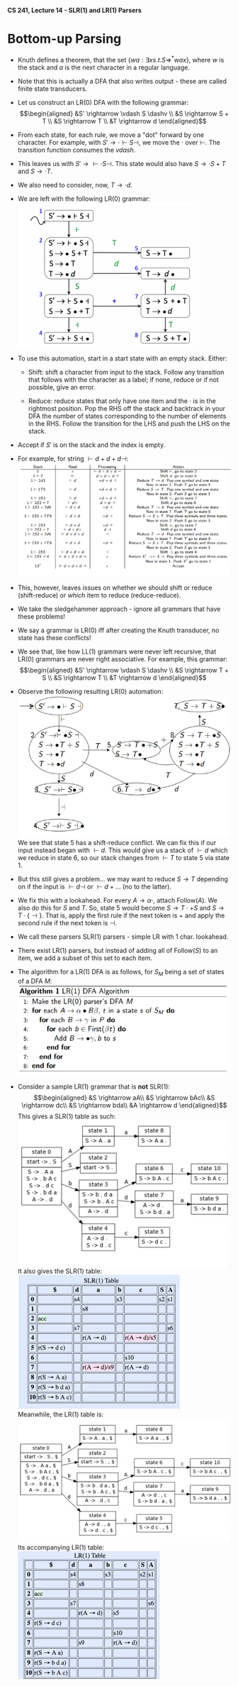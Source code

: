 **CS 241, Lecture 14 - SLR(1) and LR(1) Parsers**

Bottom-up Parsing
=================

-   Knuth defines a theorem, that the set
    $\{wa: \exists x s.t. S \Rightarrow^* wax\}$, where $w$ is the stack
    and $a$ is the next character in a regular language.

-   Note that this is actually a DFA that also writes output - these are
    called finite state transducers.

-   Let us construct an LR(0) DFA with the following grammar:
    $$\begin{aligned}
                &S' \rightarrow \vdash S \dashv \\
                &S \rightarrow S + T \\
                &S \rightarrow T \\
                &T \rightarrow d
            \end{aligned}$$

-   From each state, for each rule, we move a "dot" forward by one
    character. For example, with $S' \rightarrow \cdot \vdash S \dashv$,
    we move the $\cdot$ over $\vdash$. The transition function consumes
    the $vdash$.

-   This leaves us with $S' \rightarrow \vdash \cdot S \dashv$. This
    state would also have $S \rightarrow \cdot S + T$ and
    $S \rightarrow \cdot T$.

-   We also need to consider, now, $T \rightarrow \cdot d$.

-   We are left with the following LR(0) grammar:\
    ![image](LRgrammar1.png)

-   To use this automation, start in a start state with an empty stack.
    Either:

    -   Shift: shift a character from input to the stack. Follow any
        transition that follows with the character as a label; if none,
        reduce or if not possible, give an error.

    -   Reduce: reduce states that only have one item and the $\cdot$ is
        in the rightmost position. Pop the RHS off the stack and
        backtrack in your DFA the number of states corresponding to the
        number of elements in the RHS. Follow the transition for the LHS
        and push the LHS on the stack.

-   Accept if $S'$ is on the stack and the index is empty.

-   For example, for string $\vdash d + d + d \dashv$:\
    ![image](lrauto.png)

-   This, however, leaves issues on whether we should shift or reduce
    (shift-reduce) or *which* item to reduce (reduce-reduce).

-   We take the sledgehammer approach - ignore all grammars that have
    these problems!

-   We say a grammar is LR(0) iff after creating the Knuth transducer,
    no state has these conflicts!

-   We see that, like how LL(1) grammars were never left recursive, that
    LR(0) grammars are never right associative. For example, this
    grammar: $$\begin{aligned}
                &S' \rightarrow \vdash S \dashv \\
                &S \rightarrow T + S \\
                &S \rightarrow T \\
                &T \rightarrow d
            \end{aligned}$$

-   Observe the following resulting LR(0) automation:\
    ![image](conflict.png)\
    We see that state 5 has a shift-reduce conflict. We can fix this if
    our input instead began with $\vdash d$. This would give us a stack
    of $\vdash d$ which we reduce in state 6, so our stack changes from
    $\vdash T$ to state 5 via state 1.

-   But this still gives a problem\... we may want to reduce
    $S \rightarrow T$ depending on if the input is $\vdash d \dashv$ or
    $\vdash d + \dots$ (no to the latter).

-   We fix this with a lookahead. For every
    $A \rightarrow \alpha \cdot$, attach Follow($A$). We also do this
    for $S$ and $T$. So, state 5 would become
    $S \rightarrow T \cdot + S$ and $S \rightarrow T \cdot \{\dashv\}$.
    That is, apply the first rule if the next token is $+$ and apply the
    second rule if the next token is $\dashv$.

-   We call these parsers SLR(1) parsers - simple LR with 1 char.
    lookahead.

-   There exist LR(1) parsers, but instead of adding all of Follow($S$)
    to an item, we add a subset of this set to each item.

-   The algorithm for a LR(1) DFA is as follows, for $S_M$ being a set
    of states of a DFA $M$:\
    ![image](lr1alg.png)

-   Consider a sample LR(1) grammar that is **not** SLR(1):
    $$\begin{aligned}
                &S \rightarrow aA\\
                &S \rightarrow bAc\\
                &S \rightarrow dc\\
                &S \rightarrow bda\\
                &A \rightarrow d
            \end{aligned}$$ This gives a SLR(1) table as such:\
    ![image](slrfalsetable.png)\
    It also gives the SLR(1) table:\
    ![image](slr1table.png)\
    Meanwhile, the LR(1) table is:\
    ![image](lr1falsetable.png)\
    Its accompanying LR(1) table:\
    ![image](lr1table.png)
